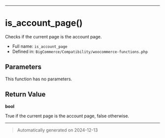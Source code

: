 ***

# is_account_page()

Checks if the current page is the account page.




* Full name: `is_account_page`
* Defined in: `BigCommerce/Compatibility/woocommerce-functions.php`

## Parameters

This function has no parameters.

## Return Value

**bool**

True if the current page is the account page, false otherwise.

***
> Automatically generated on 2024-12-13
